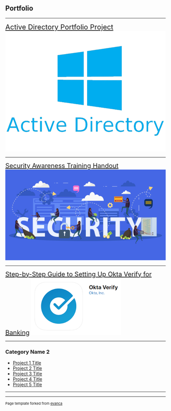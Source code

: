 ## Portfolio

---

<a href="https://docs.google.com/document/d/1LjVmpAgmeowX52kBEeOwCJLxqr1QInc3Cn0AEELo3-s/edit?usp=sharing" 
   style="font-size: 22px;">Active Directory Portfolio Project</a>
<img src="images/pngegg.png?raw=true"/>

---
<a href="/pdf/Security_Awareness_Training_Passwords.pdf" style="font-size: 20px;">Security Awareness Training Handout</a>
<img src="images/security_stock_photo.jpg?raw=true"/>

---
<a href="/pdf/MFA_Setup_Guide.pdf" style="font-size: 20px;">Step-by-Step Guide to Setting Up Okta Verify for Banking</a>
<img src="images/blobid0.png?raw=true"/>

---

### Category Name 2

- [Project 1 Title](http://example.com/)
- [Project 2 Title](http://example.com/)
- [Project 3 Title](http://example.com/)
- [Project 4 Title](http://example.com/)
- [Project 5 Title](http://example.com/)

---




---
<p style="font-size:11px">Page template forked from <a href="https://github.com/evanca/quick-portfolio">evanca</a></p>
<!-- Remove above link if you don't want to attibute -->
